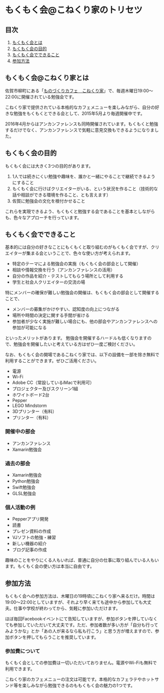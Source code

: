 # もくもく会@こねくり家のトリセツ

## <a name="contents">目次
1. [もくもく会とは](#section1)
1. [もくもく会の目的](#section2)
1. [もくもく会でできること](#section3)
1. [参加方法](#section4)

## <a name="section1">もくもく会@こねくり家とは
佐賀市柳町にある「[ものづくりカフェ　こねくり家](http://conekuriya.com)」で、毎週木曜日19:00〜22:00に開催されている勉強会です。

こねくり家で提供されている本格的なカフェメニューを楽しみながら、自分の好きな勉強をもくもくとできる会として、2015年5月より毎週開催中です。

2016年4月からはアンカンファレンスも同時開催されています。もくもくと勉強するだけでなく、アンカンファレンスで気軽に意見交換もできるようになりました。

## <a name="section2">もくもく会の目的
もくもく会には大きく3つの目的があります。

1. 1人では続きにくい勉強や趣味を、誰かと一緒にやることで継続できるようにすること
1. もくもく会に行けばクリエイターがいる、という状況を作ること（技術的な話や相談ができる環境を作ること、とも言えます）
1. 佐賀に勉強会の文化を根付かせること

これらを実現できるよう、もくもくと勉強する会であることを基本としながらも、色々なアプローチを行っています。

## <a name="section3">もくもく会でできること
基本的には自分の好きなことにもくもくと取り組むのがもくもく会ですが、クリエイターが集まる会ということで、色々な使い方が考えられます。

* 特定のテーマによる勉強会の実施（もくもく会の部会として開催）
* 相談や情報交換を行う（アンカンファレンスの活用）
* 自分の作品を紹介・テストしてもらう場所として利用する
* 学生と社会人クリエイターの交流の場

特にメンバーの確保が難しい勉強会の開催は、もくもく会の部会として開催することで、
* メンバーの募集がかけやすい、認知度の向上につながる
* 場所や時間の決定に関する手間が省ける
* 参加者が少なく実施が難しい場合にも、他の部会やアンカンファレンスへの参加が可能になる

といったメリットがあります。
勉強会を開催するハードルも低くなりますので、勉強会を開催したいと考えている方はぜひ一度ご検討ください。

なお、もくもく会の開場であるこねくり家では、以下の設備を一部を除き無料で利用することができます。ぜひご活用ください。
* 電源
* Wi-Fi
* Adobe CC（常設しているiMacで利用可）
* プロジェクター及びスクリーン1組
* ホワイトボード2台
* Pepper
* LEGO Mindstorm
* 3Dプリンター（有料）
* プリンター（有料）

### 開催中の部会
* アンカンファレンス
* Xamarin勉強会

### 過去の部会
* Xamarin勉強会
* Python勉強会
* Swift勉強会
* GLSL勉強会

### 個人活動の例
* Pepperアプリ開発
* 読書
* プレゼン資料の作成
* VJソフトの勉強・練習
* 新しい機器の紹介
* ブログ記事の作成

趣味のことをやりにくる人もいれば、普通に自分の仕事に取り組んでいる人もいます。もくもく会の使い方は本当に自由です。

## <a name="section4">参加方法
もくもく会への参加方法は、木曜日の19時頃にこねくり家へ来るだけ。時間は19:00〜22:00としていますが、それより早く来ても途中から参加しても大丈夫。仕事や学校が終わってから、気軽に参加いただけます。

ほぼ毎回Facebookイベントにて告知していますが、参加ボタンを押していなくても参加していただいて大丈夫です。ただ、参加者数が多い方が「自分も行ってみようかな」とか「あの人が来るなら私も行こう」と思う方が増えますので、参加ボタンを押してもらうことを推奨しています。

### 参加費について
もくもく会としての参加費は一切いただいておりません。電源やWi-Fiも無料で利用できます。

こねくり家のカフェメニューの注文は可能です。本格的なカフェラテやホットサンド等を楽しみながら勉強できるのももくもく会の魅力の1つです。

